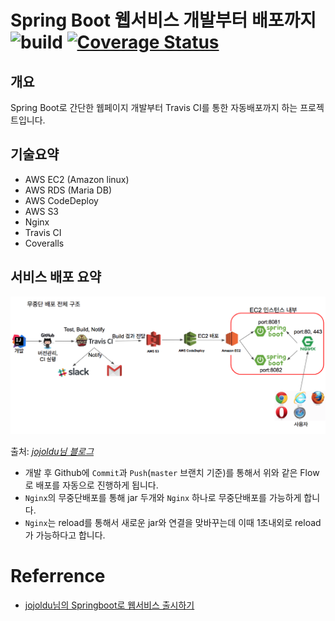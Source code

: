 # Spring Boot 웹서비스 개발부터 배포까지 ![build](https://travis-ci.org/GGomi/jojoldu-board.svg?branch=master) [![Coverage Status](https://coveralls.io/repos/github/GGomi/jojoldu-board/badge.svg)](https://coveralls.io/github/GGomi/jojoldu-board)

## 개요
Spring Boot로 간단한 웹페이지 개발부터 Travis CI를 통한 자동배포까지 하는 프로젝트입니다.

## 기술요약
- AWS EC2 (Amazon linux)
- AWS RDS (Maria DB)
- AWS CodeDeploy
- AWS S3
- Nginx
- Travis CI
- Coveralls

## 서비스 배포 요약
![배포요약](docs/deploy-flow.png)

출처: [*jojoldu님 블로그*](https://jojoldu.tistory.com/267?category=635883)

- 개발 후 Github에 `Commit`과 `Push`(`master` 브랜치 기준)를 통해서 위와 같은 Flow로 배포를 자동으로 진행하게 됩니다.
- `Nginx`의 무중단배포를 통해 jar 두개와 `Nginx` 하나로 무중단배포를 가능하게 합니다.
- `Nginx`는 reload를 통해서 새로운 jar와 연결을 맞바꾸는데 이때 1초내외로 reload가 가능하다고 합니다.

 
# Referrence
- [jojoldu님의 Springboot로 웹서비스 출시하기](https://github.com/jojoldu/springboot-webservice)

